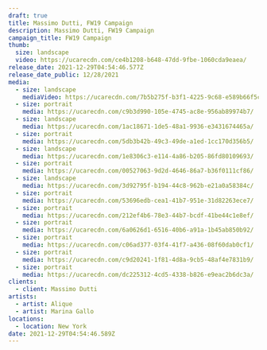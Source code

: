```yaml
---
draft: true
title: Massimo Dutti, FW19 Campaign
description: Massimo Dutti, FW19 Campaign
campaign_title: FW19 Campaign
thumb:
  size: landscape
  video: https://ucarecdn.com/ce4b1208-b648-47dd-9fbe-1060cda9eaea/
release_date: 2021-12-29T04:54:46.577Z
release_date_public: 12/28/2021
media:
  - size: landscape
    mediaVideo: https://ucarecdn.com/7b5b275f-b3f1-4225-9c68-e589b66f5c53/
  - size: portrait
    media: https://ucarecdn.com/c9b3d990-105e-4745-ac8e-956ab89974b7/
  - size: landscape
    media: https://ucarecdn.com/1ac18671-1de5-48a1-9936-e3431674465a/
  - size: portrait
    media: https://ucarecdn.com/5db3b42b-49c3-49de-a1ed-1cc170d356b5/
  - size: landscape
    media: https://ucarecdn.com/1e8306c3-e114-4a86-b205-86fd80109693/
  - size: portrait
    media: https://ucarecdn.com/00527063-9d2d-4646-86a7-b36f0111cf86/
  - size: landscape
    media: https://ucarecdn.com/3d92795f-b194-44c8-962b-e21a0a58384c/
  - size: portrait
    media: https://ucarecdn.com/53696edb-cea1-41b7-951e-31d82263ece7/
  - size: portrait
    media: https://ucarecdn.com/212ef4b6-78e3-44b7-bcdf-41be44c1e8ef/
  - size: portrait
    media: https://ucarecdn.com/6a0626d1-6516-40b6-a91a-1b45ab850b92/
  - size: portrait
    media: https://ucarecdn.com/c06ad377-03f4-41f7-a436-08f60dab0cf1/
  - size: portrait
    media: https://ucarecdn.com/c9d20241-1f81-4d8a-9cb5-48af4e7831b9/
  - size: portrait
    media: https://ucarecdn.com/dc225312-4cd5-4338-b826-e9eac2b6dc3a/
clients:
  - client: Massimo Dutti
artists:
  - artist: Alique
  - artist: Marina Gallo
locations:
  - location: New York
date: 2021-12-29T04:54:46.589Z
---
```

